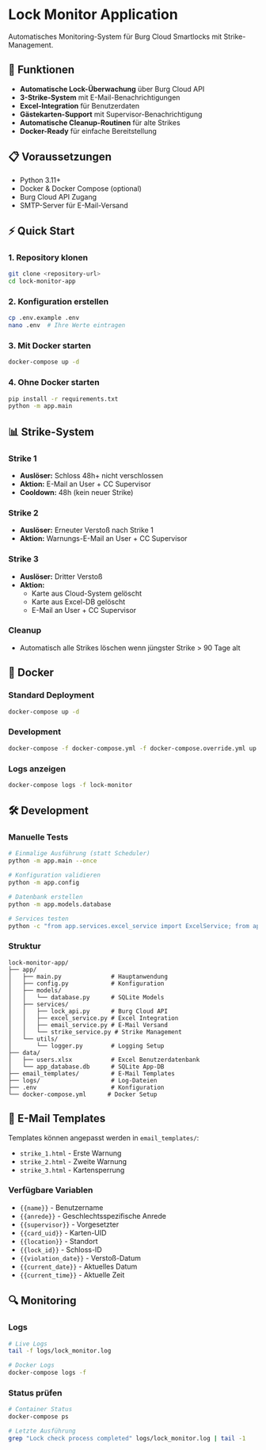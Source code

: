 # Lock Monitor Application

Automatisches Monitoring-System für Burg Cloud Smartlocks mit Strike-Management.

## 🎯 Funktionen

- **Automatische Lock-Überwachung** über Burg Cloud API
- **3-Strike-System** mit E-Mail-Benachrichtigungen
- **Excel-Integration** für Benutzerdaten
- **Gästekarten-Support** mit Supervisor-Benachrichtigung
- **Automatische Cleanup-Routinen** für alte Strikes
- **Docker-Ready** für einfache Bereitstellung

## 📋 Voraussetzungen

- Python 3.11+
- Docker & Docker Compose (optional)
- Burg Cloud API Zugang
- SMTP-Server für E-Mail-Versand

## ⚡ Quick Start

### 1. Repository klonen
```bash
git clone <repository-url>
cd lock-monitor-app
```

### 2. Konfiguration erstellen
```bash
cp .env.example .env
nano .env  # Ihre Werte eintragen
```

### 3. Mit Docker starten
```bash
docker-compose up -d
```

### 4. Ohne Docker starten
```bash
pip install -r requirements.txt
python -m app.main
```

## 📊 Strike-System

### Strike 1
- **Auslöser:** Schloss 48h+ nicht verschlossen
- **Aktion:** E-Mail an User + CC Supervisor
- **Cooldown:** 48h (kein neuer Strike)

### Strike 2
- **Auslöser:** Erneuter Verstoß nach Strike 1
- **Aktion:** Warnungs-E-Mail an User + CC Supervisor

### Strike 3
- **Auslöser:** Dritter Verstoß
- **Aktion:**
  - Karte aus Cloud-System gelöscht
  - Karte aus Excel-DB gelöscht
  - E-Mail an User + CC Supervisor

### Cleanup
- Automatisch alle Strikes löschen wenn jüngster Strike > 90 Tage alt

## 🐳 Docker

### Standard Deployment
```bash
docker-compose up -d
```

### Development
```bash
docker-compose -f docker-compose.yml -f docker-compose.override.yml up
```

### Logs anzeigen
```bash
docker-compose logs -f lock-monitor
```

## 🛠️ Development

### Manuelle Tests
```bash
# Einmalige Ausführung (statt Scheduler)
python -m app.main --once

# Konfiguration validieren
python -m app.config

# Datenbank erstellen
python -m app.models.database

# Services testen
python -c "from app.services.excel_service import ExcelService; from app.config import config; service = ExcelService(config); print(service.test_connection())"
```

### Struktur
```
lock-monitor-app/
├── app/
│   ├── main.py              # Hauptanwendung
│   ├── config.py            # Konfiguration
│   ├── models/
│   │   └── database.py      # SQLite Models
│   ├── services/
│   │   ├── lock_api.py      # Burg Cloud API
│   │   ├── excel_service.py # Excel Integration
│   │   ├── email_service.py # E-Mail Versand
│   │   └── strike_service.py # Strike Management
│   └── utils/
│       └── logger.py        # Logging Setup
├── data/
│   ├── users.xlsx           # Excel Benutzerdatenbank
│   └── app_database.db      # SQLite App-DB
├── email_templates/         # E-Mail Templates
├── logs/                    # Log-Dateien
├── .env                     # Konfiguration
└── docker-compose.yml      # Docker Setup
```

## 📧 E-Mail Templates

Templates können angepasst werden in `email_templates/`:
- `strike_1.html` - Erste Warnung
- `strike_2.html` - Zweite Warnung
- `strike_3.html` - Kartensperrung

### Verfügbare Variablen
- `{{name}}` - Benutzername
- `{{anrede}}` - Geschlechtsspezifische Anrede
- `{{supervisor}}` - Vorgesetzter
- `{{card_uid}}` - Karten-UID
- `{{location}}` - Standort
- `{{lock_id}}` - Schloss-ID
- `{{violation_date}}` - Verstoß-Datum
- `{{current_date}}` - Aktuelles Datum
- `{{current_time}}` - Aktuelle Zeit

## 🔍 Monitoring

### Logs
```bash
# Live Logs
tail -f logs/lock_monitor.log

# Docker Logs
docker-compose logs -f
```

### Status prüfen
```bash
# Container Status
docker-compose ps

# Letzte Ausführung
grep "Lock check process completed" logs/lock_monitor.log | tail -1
```
